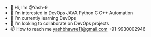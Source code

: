 - 👋 Hi, I’m @Yash-9
- 👀 I’m interested in DevOps JAVA Python C C++ Automation
- 🌱 I’m currently learning DevOps
- 💞️ I’m looking to collaborate on DevOps projects
- 📫 How to reach me yashbhawre11@gmail.com +91-9930002946

<!---
Yash-9/Yash-9 is a ✨ special ✨ repository because its `README.md` (this file) appears on your GitHub profile.
You can click the Preview link to take a look at your changes.
--->
